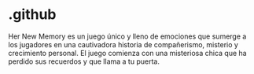 # .github
Her New Memory es un juego único y lleno de emociones que sumerge a los jugadores en una cautivadora historia de compañerismo, misterio y crecimiento personal. El juego comienza con una misteriosa chica que ha perdido sus recuerdos y que llama a tu puerta. 
